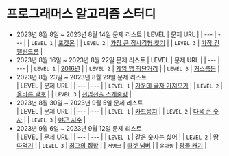# 프로그래머스 알고리즘 스터디
- 2023년 8월 8일 ~ 2023년 8월 14일 문제 리스트
  | LEVEL | 문제 URL |
  | --- | --- |
  | `LEVEL 1` | [포켓몬](https://school.programmers.co.kr/learn/courses/30/lessons/1845) |
  | `LEVEL 2` | [가장 큰 정사각형 찾기](https://school.programmers.co.kr/learn/courses/30/lessons/12905) |
  | `LEVEL 3` | [가장 긴 팰린드롬](https://school.programmers.co.kr/learn/courses/30/lessons/12904) |
- 2023년 8월 16일 ~ 2023년 8월 22일 문제 리스트
  | LEVEL | 문제 URL |
  | --- | --- |
  | `LEVEL 1` | [2016년](https://school.programmers.co.kr/learn/courses/30/lessons/12901) |
  | `LEVEL 2` | [게임 맵 최단거리](https://school.programmers.co.kr/learn/courses/30/lessons/1844) |
  | `LEVEL 3` | [거스름돈](https://school.programmers.co.kr/learn/courses/30/lessons/12907) |
- 2023년 8월 23일 ~ 2023년 8월 29일 문제 리스트   
  | LEVEL | 문제 URL |
  | --- | --- |
  | `LEVEL 1` | [가운데 글자 가져오기](https://school.programmers.co.kr/learn/courses/30/lessons/12903) |
  | `LEVEL 2` | [올바른 괄호](https://school.programmers.co.kr/learn/courses/30/lessons/12909) |
  | `LEVEL 3` | [선입선출 스케줄링](https://school.programmers.co.kr/learn/courses/30/lessons/12920) |
- 2023년 8월 30일 ~ 2023년 9월 5일 문제 리스트   
  | LEVEL | 문제 URL |
  | --- | --- |
  | `LEVEL 1` | [카드뭉치](https://school.programmers.co.kr/learn/courses/30/lessons/159994) |
  | `LEVEL 2` | [다음 큰 숫자](https://school.programmers.co.kr/learn/courses/30/lessons/12911) |
  | `LEVEL 3` | [야근 지수](https://school.programmers.co.kr/learn/courses/30/lessons/12927) |
- 2023년 9월 6일 ~ 2023년 9월 12일 문제 리스트   
  | LEVEL | 문제 URL |
  | --- | --- |
  | `LEVEL 1` | [같은 숫자는 싫어](https://school.programmers.co.kr/learn/courses/30/lessons/12906) |
  | `LEVEL 2` | [땅따먹기](https://school.programmers.co.kr/learn/courses/30/lessons/12913) |
  | `LEVEL 3` | [최고의 집합](https://school.programmers.co.kr/learn/courses/30/lessons/12938) |
  | `서영코`  | [타겟 넘버](https://school.programmers.co.kr/learn/courses/30/lessons/12938) |
  | `윤아짱`  | [광물 캐기](https://school.programmers.co.kr/learn/courses/30/lessons/172927) |
